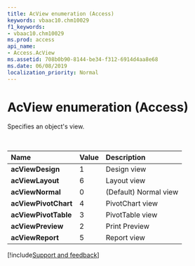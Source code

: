 ```yaml
---
title: AcView enumeration (Access)
keywords: vbaac10.chm10029
f1_keywords:
- vbaac10.chm10029
ms.prod: access
api_name:
- Access.AcView
ms.assetid: 708b0b90-8144-be34-f312-6914d4aa8e68
ms.date: 06/08/2019
localization_priority: Normal
---
```



# AcView enumeration (Access)

Specifies an object's view.

<br/>

|Name|Value|Description|
|:-----|:-----|:-----|
|**acViewDesign**|1|Design view|
|**acViewLayout**|6|Layout view|
|**acViewNormal**|0|(Default) Normal view|
|**acViewPivotChart**|4|PivotChart view|
|**acViewPivotTable**|3|PivotTable view|
|**acViewPreview**|2|Print Preview|
|**acViewReport**|5|Report view|

[!include[Support and feedback](~/includes/feedback-boilerplate.md)]
